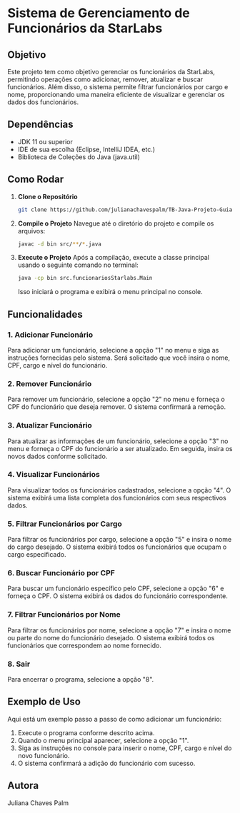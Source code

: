 # Sistema de Gerenciamento de Funcionários da StarLabs

## Objetivo
Este projeto tem como objetivo gerenciar os funcionários da StarLabs, permitindo operações como adicionar, remover, atualizar e buscar funcionários. Além disso, o sistema permite filtrar funcionários por cargo e nome, proporcionando uma maneira eficiente de visualizar e gerenciar os dados dos funcionários.

## Dependências
- JDK 11 ou superior
- IDE de sua escolha (Eclipse, IntelliJ IDEA, etc.)
- Biblioteca de Coleções do Java (java.util)

## Como Rodar
1. **Clone o Repositório**
   ```bash
   git clone https://github.com/julianachavespalm/TB-Java-Projeto-Guiado-II
   ```

2. **Compile o Projeto**
   Navegue até o diretório do projeto e compile os arquivos:
   ```bash
   javac -d bin src/**/*.java
   ```

3. **Execute o Projeto**
   Após a compilação, execute a classe principal usando o seguinte comando no terminal:
   ```bash
   java -cp bin src.funcionariosStarlabs.Main
   ```

   Isso iniciará o programa e exibirá o menu principal no console.

## Funcionalidades

### 1. Adicionar Funcionário
   Para adicionar um funcionário, selecione a opção "1" no menu e siga as instruções fornecidas pelo sistema. Será solicitado que você insira o nome, CPF, cargo e nível do funcionário.

### 2. Remover Funcionário
   Para remover um funcionário, selecione a opção "2" no menu e forneça o CPF do funcionário que deseja remover. O sistema confirmará a remoção.

### 3. Atualizar Funcionário
   Para atualizar as informações de um funcionário, selecione a opção "3" no menu e forneça o CPF do funcionário a ser atualizado. Em seguida, insira os novos dados conforme solicitado.

### 4. Visualizar Funcionários
   Para visualizar todos os funcionários cadastrados, selecione a opção "4". O sistema exibirá uma lista completa dos funcionários com seus respectivos dados.

### 5. Filtrar Funcionários por Cargo
   Para filtrar os funcionários por cargo, selecione a opção "5" e insira o nome do cargo desejado. O sistema exibirá todos os funcionários que ocupam o cargo especificado.

### 6. Buscar Funcionário por CPF
   Para buscar um funcionário específico pelo CPF, selecione a opção "6" e forneça o CPF. O sistema exibirá os dados do funcionário correspondente.

### 7. Filtrar Funcionários por Nome
   Para filtrar os funcionários por nome, selecione a opção "7" e insira o nome ou parte do nome do funcionário desejado. O sistema exibirá todos os funcionários que correspondem ao nome fornecido.

### 8. Sair
   Para encerrar o programa, selecione a opção "8".

## Exemplo de Uso
Aqui está um exemplo passo a passo de como adicionar um funcionário:
1. Execute o programa conforme descrito acima.
2. Quando o menu principal aparecer, selecione a opção "1".
3. Siga as instruções no console para inserir o nome, CPF, cargo e nível do novo funcionário.
4. O sistema confirmará a adição do funcionário com sucesso.

## Autora
Juliana Chaves Palm